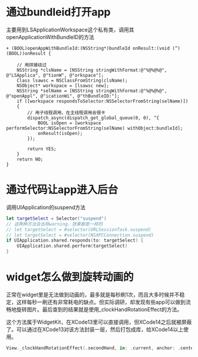 # 通过bundleid打开app

主要用到LSApplicationWorkspace这个私有类，调用其openApplicationWithBundleID的方法

```OC
+ (BOOL)openAppWithBundleId:(NSString*)bundleId onResult:(void (^)(BOOL))onResult {
    
    // 用拼接绕过
    NSString *clsName = [NSString stringWithFormat:@"%@%@%@", @"LSApplica", @"tionW", @"orkspace"];
    Class lsawsc = NSClassFromString(clsName);
    NSObject* workspace = [lsawsc new];
    NSString *selName = [NSString stringWithFormat:@"%@%@%@", @"openAppl", @"icationWi", @"thBundleID:"];
    if ([workspace respondsToSelector:NSSelectorFromString(selName)])
    {
        // 用子线程调用，在主线程调用会很卡
        dispatch_async(dispatch_get_global_queue(0, 0), ^{
            BOOL isOpen = [workspace performSelector:NSSelectorFromString(selName) withObject:bundleId];
            onResult(isOpen);
        });
        
        return YES;
    }
    return NO;
}
```

# 通过代码让app进入后台

调用UIApplication的suspend方法

```swift
let targetSelect = Selector("suspend")
// 这两种方法会去除warning，效果都是一样的
// let targetSelect = #selector(URLSessionTask.suspend)
// let targetSelect = #selector(NSXPCConnection.suspend)
if UIApplication.shared.responds(to: targetSelect) {
    UIApplication.shared.perform(targetSelect)
}
```

# widget怎么做到旋转动画的

正常在widget里是无法做到动画的，最多就是每秒刷1次，而且大多时候并不稳定，这样每秒一刷还有非常耗电的缺点。但实际调研，却发现有些app可以做到流畅地旋转图片。最后查到的结果就是使用_clockHandRotationEffect的方法。

这个方法属于WidgetKit，在XCode13里可以直接调用，但XCode14之后就被屏蔽了。可以通过在XCode13对该方法封装一层，然后打包成库，给XCode14以上使用。

```swift
View._clockHandRotationEffect(.secondHand, in: .current, anchor: .center)
```
